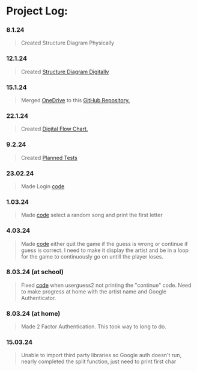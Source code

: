 # Project Log:

### 8.1.24
>Created Structure Diagram Physically

### 12.1.24 
>Created [Structure Diagram Digitally](https://github.com/KainSummerfield1/ComputerScienceProject/blob/main/Files/StructureDiagram.png)

### 15.1.24
>Merged [OneDrive](https://www.microsoft.com/en-gb/microsoft-365/onedrive/online-cloud-storage) to this [GitHub Repository.](https://github.com/KainSummerfield1/ComputerScienceProject)

### 22.1.24
>Created [Digital Flow Chart.](https://github.com/KainSummerfield1/ComputerScienceProject/blob/main/Files/flowchart.png)

### 9.2.24
>Created [Planned Tests](https://github.com/KainSummerfield1/ComputerScienceProject/blob/main/Files/tests)

### 23.02.24
>Made Login [code](https://github.com/KainSummerfield1/ComputerScienceProject/blob/main/Code/Project.py)

### 1.03.24
>Made [code](https://github.com/KainSummerfield1/ComputerScienceProject/blob/main/Code/Project.py) select a random song and print the first letter

### 4.03.24
>Made [code](https://github.com/KainSummerfield1/ComputerScienceProject/blob/main/Code/Project.py) either quit the game if the guess is wrong or continue if guess is correct. I need to make it display the artist and be in a loop for the game to continuously go on untill the player loses.

### 8.03.24 (at school)
>Fixed [code](https://github.com/KainSummerfield1/ComputerScienceProject/blob/main/Code/Project.py) when userguess2 not printing the "continue" code. Need to make progress at home with the artist name and Google Authenticator.

### 8.03.24 (at home)
>Made 2 Factor Authentication. This took way to long to do.

### 15.03.24
>Unable to import third party libraries so Google auth doesn't run, nearly completed the split function, just need to print first char

